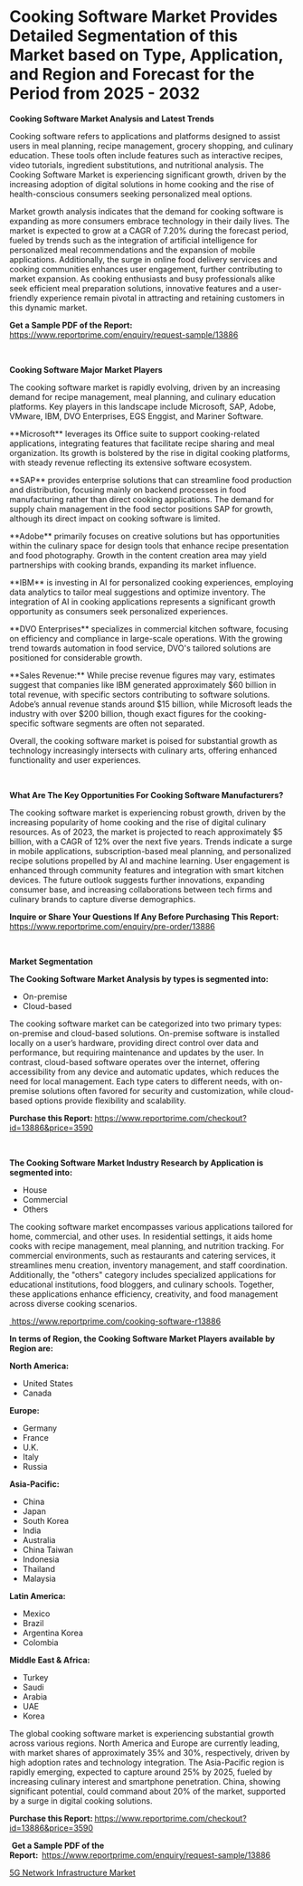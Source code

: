 <p><h1>Cooking Software Market Provides Detailed Segmentation of this Market based on Type, Application, and Region and Forecast for the Period from 2025 - 2032</h1></p><p><strong>Cooking Software Market Analysis and Latest Trends</strong></p>
<p><p>Cooking software refers to applications and platforms designed to assist users in meal planning, recipe management, grocery shopping, and culinary education. These tools often include features such as interactive recipes, video tutorials, ingredient substitutions, and nutritional analysis. The Cooking Software Market is experiencing significant growth, driven by the increasing adoption of digital solutions in home cooking and the rise of health-conscious consumers seeking personalized meal options.</p><p>Market growth analysis indicates that the demand for cooking software is expanding as more consumers embrace technology in their daily lives. The market is expected to grow at a CAGR of 7.20% during the forecast period, fueled by trends such as the integration of artificial intelligence for personalized meal recommendations and the expansion of mobile applications. Additionally, the surge in online food delivery services and cooking communities enhances user engagement, further contributing to market expansion. As cooking enthusiasts and busy professionals alike seek efficient meal preparation solutions, innovative features and a user-friendly experience remain pivotal in attracting and retaining customers in this dynamic market.</p></p>
<p><strong>Get a Sample PDF of the Report:&nbsp;</strong> <a href="https://www.reportprime.com/enquiry/request-sample/13886?utm_campaign=3495&utm_medium=2&utm_source=Github&utm_content=ia&utm_term=20032025&utm_id=cooking-software">https://www.reportprime.com/enquiry/request-sample/13886</a></p>
<p>&nbsp;</p>
<p><strong>Cooking Software Major Market Players</strong></p>
<p><p>The cooking software market is rapidly evolving, driven by an increasing demand for recipe management, meal planning, and culinary education platforms. Key players in this landscape include Microsoft, SAP, Adobe, VMware, IBM, DVO Enterprises, EGS Enggist, and Mariner Software.</p><p>**Microsoft** leverages its Office suite to support cooking-related applications, integrating features that facilitate recipe sharing and meal organization. Its growth is bolstered by the rise in digital cooking platforms, with steady revenue reflecting its extensive software ecosystem.</p><p>**SAP** provides enterprise solutions that can streamline food production and distribution, focusing mainly on backend processes in food manufacturing rather than direct cooking applications. The demand for supply chain management in the food sector positions SAP for growth, although its direct impact on cooking software is limited.</p><p>**Adobe** primarily focuses on creative solutions but has opportunities within the culinary space for design tools that enhance recipe presentation and food photography. Growth in the content creation area may yield partnerships with cooking brands, expanding its market influence.</p><p>**IBM** is investing in AI for personalized cooking experiences, employing data analytics to tailor meal suggestions and optimize inventory. The integration of AI in cooking applications represents a significant growth opportunity as consumers seek personalized experiences.</p><p>**DVO Enterprises** specializes in commercial kitchen software, focusing on efficiency and compliance in large-scale operations. With the growing trend towards automation in food service, DVO's tailored solutions are positioned for considerable growth.</p><p>**Sales Revenue:** While precise revenue figures may vary, estimates suggest that companies like IBM generated approximately $60 billion in total revenue, with specific sectors contributing to software solutions. Adobe’s annual revenue stands around $15 billion, while Microsoft leads the industry with over $200 billion, though exact figures for the cooking-specific software segments are often not separated.</p><p>Overall, the cooking software market is poised for substantial growth as technology increasingly intersects with culinary arts, offering enhanced functionality and user experiences.</p></p>
<p>&nbsp;</p>
<p><strong>What Are The Key Opportunities For Cooking Software Manufacturers?</strong></p>
<p><p>The cooking software market is experiencing robust growth, driven by the increasing popularity of home cooking and the rise of digital culinary resources. As of 2023, the market is projected to reach approximately $5 billion, with a CAGR of 12% over the next five years. Trends indicate a surge in mobile applications, subscription-based meal planning, and personalized recipe solutions propelled by AI and machine learning. User engagement is enhanced through community features and integration with smart kitchen devices. The future outlook suggests further innovations, expanding consumer base, and increasing collaborations between tech firms and culinary brands to capture diverse demographics.</p></p>
<p><strong>Inquire or Share Your Questions If Any Before Purchasing This Report:</strong> <a href="https://www.reportprime.com/enquiry/pre-order/13886?utm_campaign=3495&utm_medium=2&utm_source=Github&utm_content=ia&utm_term=20032025&utm_id=cooking-software">https://www.reportprime.com/enquiry/pre-order/13886</a></p>
<p>&nbsp;</p>
<p><strong>Market Segmentation</strong></p>
<p><strong>The Cooking Software Market Analysis by types is segmented into:</strong></p>
<p><ul><li>On-premise</li><li>Cloud-based</li></ul></p>
<p><p>The cooking software market can be categorized into two primary types: on-premise and cloud-based solutions. On-premise software is installed locally on a user’s hardware, providing direct control over data and performance, but requiring maintenance and updates by the user. In contrast, cloud-based software operates over the internet, offering accessibility from any device and automatic updates, which reduces the need for local management. Each type caters to different needs, with on-premise solutions often favored for security and customization, while cloud-based options provide flexibility and scalability.</p></p>
<p><strong>Purchase this Report:&nbsp;</strong><a href="https://www.reportprime.com/checkout?id=13886&price=3590&utm_campaign=3495&utm_medium=2&utm_source=Github&utm_content=ia&utm_term=20032025&utm_id=cooking-software">https://www.reportprime.com/checkout?id=13886&price=3590</a></p>
<p>&nbsp;</p>
<p><strong>The Cooking Software Market Industry Research by Application is segmented into:</strong></p>
<p><ul><li>House</li><li>Commercial</li><li>Others</li></ul></p>
<p><p>The cooking software market encompasses various applications tailored for home, commercial, and other uses. In residential settings, it aids home cooks with recipe management, meal planning, and nutrition tracking. For commercial environments, such as restaurants and catering services, it streamlines menu creation, inventory management, and staff coordination. Additionally, the "others" category includes specialized applications for educational institutions, food bloggers, and culinary schools. Together, these applications enhance efficiency, creativity, and food management across diverse cooking scenarios.</p></p>
<p><a href="https://www.reportprime.com/cooking-software-r13886?utm_campaign=3495&utm_medium=2&utm_source=Github&utm_content=ia&utm_term=20032025&utm_id=cooking-software">&nbsp;https://www.reportprime.com/cooking-software-r13886</a></p>
<p><strong>In terms of Region, the Cooking Software Market Players available by Region are:</strong></p>
<p>
    <p> <strong> North America: </strong>
        <ul>
            <li>United States</li>
            <li>Canada</li>
        </ul>
        </p> 
    <p> <strong> Europe: </strong>
        <ul>
            <li>Germany</li>
            <li>France</li>
            <li>U.K.</li>
            <li>Italy</li>
            <li>Russia</li>
        </ul>
        </p> 
    <p> <strong> Asia-Pacific: </strong>
        <ul>
            <li>China</li>
            <li>Japan</li>
            <li>South Korea</li>
            <li>India</li>
            <li>Australia</li>
            <li>China Taiwan</li>
            <li>Indonesia</li>
            <li>Thailand</li>
            <li>Malaysia</li>
        </ul>
        </p> 
    <p> <strong> Latin America: </strong>
        <ul>
            <li>Mexico</li>
            <li>Brazil</li>
            <li>Argentina Korea</li>
            <li>Colombia</li>
        </ul>
        </p> 
    <p> <strong> Middle East & Africa: </strong>
        <ul>
            <li>Turkey</li>
            <li>Saudi</li>
            <li>Arabia</li>
            <li>UAE</li>
            <li>Korea</li>
        </ul>
    </p>
    </p>
<p><p>The global cooking software market is experiencing substantial growth across various regions. North America and Europe are currently leading, with market shares of approximately 35% and 30%, respectively, driven by high adoption rates and technology integration. The Asia-Pacific region is rapidly emerging, expected to capture around 25% by 2025, fueled by increasing culinary interest and smartphone penetration. China, showing significant potential, could command about 20% of the market, supported by a surge in digital cooking solutions.</p></p>
<p><strong>Purchase this Report: </strong><a href="https://www.reportprime.com/checkout?id=13886&price=3590&utm_campaign=3495&utm_medium=2&utm_source=Github&utm_content=ia&utm_term=20032025&utm_id=cooking-software">https://www.reportprime.com/checkout?id=13886&price=3590</a></p>
<p>&nbsp;<strong>Get a Sample PDF of the Report:&nbsp;&nbsp;</strong><a href="https://www.reportprime.com/enquiry/request-sample/13886?utm_campaign=3495&utm_medium=2&utm_source=Github&utm_content=ia&utm_term=20032025&utm_id=cooking-software">https://www.reportprime.com/enquiry/request-sample/13886</a></p>
<p><strong></strong></p>
<p><p><a href="https://github.com/leyesamilej/Market-Research-Report-List-1/blob/main/5g-network-infrastructure-market.md?utm_campaign=3495&utm_medium=2&utm_source=Github&utm_content=ia&utm_term=20032025&utm_id=cooking-software">5G Network Infrastructure Market</a></p></p>
